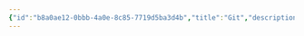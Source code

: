 ```yaml
---
{"id":"b8a0ae12-0bbb-4a0e-8c85-7719d5ba3d4b","title":"Git","description":"Overview of Git tag.","publish":true,"date_created":"Friday, October 4th 2024, 12:16:02 am","date_modified":"Wednesday, March 12th 2025, 2:34:46 am","editing_lock":true,"live_preview":true,"cssclasses":["mado-heading"],"PassFrontmatter":true}
---
```


